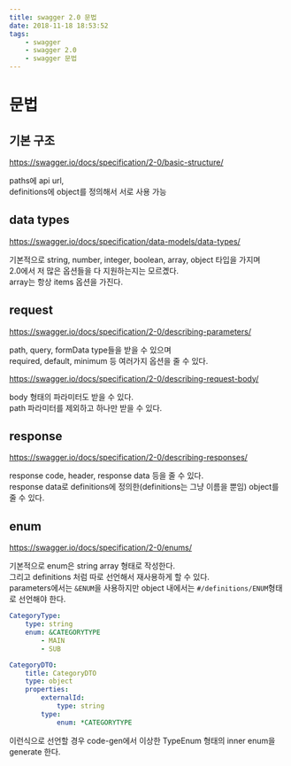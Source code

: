 ```yaml
---
title: swagger 2.0 문법
date: 2018-11-18 18:53:52
tags:
    - swagger
    - swagger 2.0
    - swagger 문법
---
```


# 문법
## 기본 구조  
<https://swagger.io/docs/specification/2-0/basic-structure/>  

paths에 api url,  
definitions에 object를 정의해서 서로 사용 가능  

## data types
<https://swagger.io/docs/specification/data-models/data-types/>  

기본적으로 string, number, integer, boolean, array, object 타입을 가지며  
2.0에서 저 많은 옵션들을 다 지원하는지는 모르곘다.  
array는 항상 items 옵션을 가진다.  

## request  
<https://swagger.io/docs/specification/2-0/describing-parameters/>  

path, query, formData type들을 받을 수 있으며  
required, default, minimum 등 여러가지 옵션을 줄 수 있다.  

<https://swagger.io/docs/specification/2-0/describing-request-body/>  

body 형태의 파라미터도 받을 수 있다.  
path 파라미터를 제외하고 하나만 받을 수 있다.  

## response
<https://swagger.io/docs/specification/2-0/describing-responses/>  

response code, header, response data 등을 줄 수 있다.  
response data로 definitions에 정의한(definitions는 그냥 이름을 뿐임) object를 줄 수 있다.  

## enum
<https://swagger.io/docs/specification/2-0/enums/>  

기본적으로 enum은 string array 형태로 작성한다.  
그리고 definitions 처럼 따로 선언해서 재사용하게 할 수 있다.  
parameters에서는 `&ENUM`을 사용하지만 object 내에서는 `#/definitions/ENUM`형태로 선언해야 한다.  

```yaml
CategoryType:
    type: string
    enum: &CATEGORYTYPE
        - MAIN
        - SUB

CategoryDTO:
    title: CategoryDTO
    type: object
    properties:
        externalId:
            type: string
        type:
            enum: *CATEGORYTYPE
```

이런식으로 선언할 경우 code-gen에서 이상한 TypeEnum 형태의 inner enum을 generate 한다.  

<!-- more -->